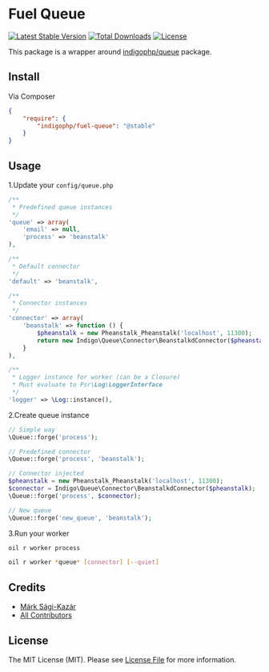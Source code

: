 # Fuel Queue

[![Latest Stable Version](https://poser.pugx.org/indigophp/fuel-queue/v/stable.png)](https://packagist.org/packages/indigophp/fuel-queue)
[![Total Downloads](https://poser.pugx.org/indigophp/fuel-queue/downloads.png)](https://packagist.org/packages/indigophp/fuel-queue)
[![License](https://poser.pugx.org/indigophp/fuel-queue/license.png)](https://packagist.org/packages/indigophp/fuel-queue)

This package is a wrapper around [indigophp/queue](https://github.com/indigophp/queue) package.


## Install

Via Composer

``` json
{
    "require": {
        "indigophp/fuel-queue": "@stable"
    }
}
```

## Usage

1.Update your `config/queue.php`

``` php
/**
 * Predefined queue instances
 */
'queue' => array(
    'email' => null,
    'process' => 'beanstalk'
),

/**
 * Default connector
 */
'default' => 'beanstalk',

/**
 * Connector instances
 */
'connector' => array(
    'beanstalk' => function () {
        $pheanstalk = new Pheanstalk_Pheanstalk('localhost', 11300);
        return new Indigo\Queue\Connector\BeanstalkdConnector($pheanstalk);
    }
),

/**
 * Logger instance for worker (can be a Closure)
 * Must evaluate to Psr\Log\LoggerInterface
 */
'logger' => \Log::instance(),
```

2.Create queue instance

``` php
// Simple way
\Queue::forge('process');

// Predefined connector
\Queue::forge('process', 'beanstalk');

// Connector injected
$pheanstalk = new Pheanstalk_Pheanstalk('localhost', 11300);
$connector = Indigo\Queue\Connector\BeanstalkdConnector($pheanstalk);
\Queue::forge('process', $connector);

// New queue
\Queue::forge('new_queue', 'beanstalk');
```

3.Run your worker

``` bash
oil r worker process
```

``` bash
oil r worker *queue* [connector] [--quiet]
```


## Credits

- [Márk Sági-Kazár](https://github.com/sagikazarmark)
- [All Contributors](https://github.com/indigophp/fuel-queue/contributors)


## License

The MIT License (MIT). Please see [License File](https://github.com/indigophp/fuel-queue/blob/develop/LICENSE) for more information.